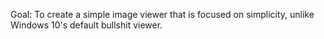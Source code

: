 Goal: To create a simple image viewer that is focused on simplicity, unlike Windows 10's default bullshit viewer.